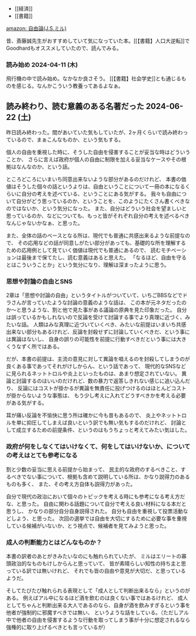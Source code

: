 - [[経済]]
- [[書籍]]

[amazon: 自由論(J.S.ミル)](https://amzn.to/3Ub8MO6)

昔、斎藤誠先生がおすすめしていて気になっていた本。[[【書籍】人口大逆転]]でGoodhardもオススメしていたので、読んでみる。

### 読み始め 2024-04-11 (木)

飛行機の中で読み始め。なかなか良さそう。
[[【書籍】社会学史]]とも通じるものを感じる。なんかこういう教養ってあるよなぁ。

## 読み終わり、読む意義のある名著だった 2024-06-22 (土)

昨日読み終わった。間があいていた気もしていたが、2ヶ月くらいで読み終わっているので、まぁこんなものか、という気もする。

個人の自由を重視した時に、そうした自由を侵害することが妥当な時はどういうことか、
さらに言えば政府が個人の自由に制限を加える妥当なケースやその根拠はなんなのか、という話。

ところどころにいまいち同意出来ないような部分があるのだけれど、
本書の価値はそうした個々の話というよりは、自由ということについて一冊の本になるくらいに自分の考えを述べている、ということにある気がする。
我々も自由について自分がどう思っているのか、ということを、このようにたくさん書くべきなのではないか、という気分になった。
また、自分はどういう社会を望ましいと思っているのか、などについても、もっと皆がそれぞれ自分の考えを述べるべきなんじゃないかなぁ、と思った。

また、全体の話のベースとなる所は、現代でも普通に共感出来るような前提なので、
その応用などの話が同意しがたい部分があっても、基礎的な所を理解するための応用例として見ていく価値は現代でも普通にあるので、
読むモチベーションは最後まで保てたし、読む意義はあると思えた。
「なるほど、自由を守るとはこういうことか」という気分になり、理解は深まったように思う。

### 思想や討論の自由とSNS

2章は「思想や討論の自由」というタイトルがついていて、いちごBBSなどでドラさんが言っていたような討論の意義のような話は、
この本が元ネタだったのか〜と思うような、割と他で見た事がある議論の原典を見た印象だった。
自分は誤っているかもしれないので反論を受けて討論する事でより真理に近づく、みたいな話。
人類はみな真理に近づいていくべき、みたいな前提はいまいち共感出来ない部分もあるけれど、反論を封殺せずに討論していくべきだ、という事には異論はないし、
自身の誤りの可能性を前提に行動すべきだという事には大きくうなずく所ではある。

だが、本書の前提は、主流の意見に対して異論を唱えるのを封殺してしまうのが良くある事であってそれがけしからん、という話であって、
現代的なSNSなどに見られるネットトロルや炎上といったものは、あまり想定されていない。
異論と討論するのはいいのだけれど、数の暴力で返答しきれない感じに追い込んだり、
反論にはコストが掛かるが異論を無責任に投げつけるのはほとんどコストが掛からないような事態は、
もう少し考えに入れてどうすべきかを考える必要がある気がする。

耳が痛い反論を不愉快に思う所は確かに今も昔もあるので、
炎上やネットトロルを単に抑圧してしまえば良いという訳でも無い気もするのだけれど、
討論として成立するための前提条件、というのはもうちょっと考えてみたい気はした。

### 政府が何をしなくてはいけなくて、何をしてはいけないか、についての考えはとても参考になる

割と少数の妥当に思える前提から始まって、
民主的な政府のするべきこと、するべきでない事について、根拠も含めて説明している所は、かなり説得力のあるものも多く、
また、その考え方自体も説得力があった。

自分で現代の政治において個々のトピックを考える時にも参考になる考え方だな、と思った。
自由に関わる話題について自分で考える良い材料になる本だと思うし、
かなりの部分自分自身説得された。
自分も自由を重視して投票活動などしよう、と思った。
次回の選挙では自由を大切にするために必要な事を重視している候補がいないか、とう視点で、候補者を見てみようと思った。

### 成人の判断能力とはどんなものか？

本書の訳者のあとがきみたいなのにも触れられていたが、
ミルはエリートの寡頭政治的なものもけしからんと思っていて、
皆が素晴らしい知性の持ち主と思っている訳では無いけれど、
それでも皆の自由や意見が大切だ、と思っているようだ。

そしてたびたび触れられる表現として「成人として判断出来るなら」というのがある。
例えばアル中になるほど酒を飲むのは良くない事ではあるけれど、
成人としてちゃんと判断出来る大人であるのなら、自身が酒を飲みすぎるという事を他者が強制的に邪魔すべきでは無い、
というような話をしている。（ただしアル中で他者の自由を侵害するような行動を取ってしまう事が十分に想定されるなら強権的に取り上げるべきとも言っているが）

